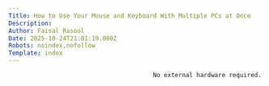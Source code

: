 ```yaml
---
Title: How to Use Your Mouse and Keyboard With Multiple PCs at Once
Description: 
Author: Faisal Rasool
Date: 2025-10-24T21:01:19.000Z
Robots: noindex,nofollow
Template: index
---
```


                                            No external hardware required.
                                        